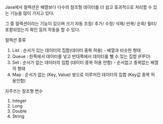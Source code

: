 Java에서 컬렉션은 배열보다 다수의 참조형 데이터를 더 쉽고 효과적으로 처리할 수 있는 기능을 많이 가지고 있다.

그 중 컬렉션이라는 기능이 있으며 크기 자동 조정/ 추가/ 수정/ 삭제/ 반복/ 순회/ 필터/ 포함되었는지 확인 등의 작동을 할 수 있다.

컬렉션 종류
1. List : 순서가 있는 데이터의 집합(데이터 중복 허용) - 배열과 비슷한 형태
2. Queue : 한쪽에서 데이터를 넣고 반대쪽에서 데이터를 뺄 수 있는 집합 (FIFO)
3. Set : 순서가 없는 데이터의 집합 (데이터 중복 허용 안함) - 순서없고 중복없는 배열의 형태
4. Map : 순서가 없는 (Key, Value) 쌍으로 이루어진 데이터의 집합 (Key값 중복 허용안함)

자주쓰는 참조형 변수
1. Integer
2. Long
3. Double
4. String